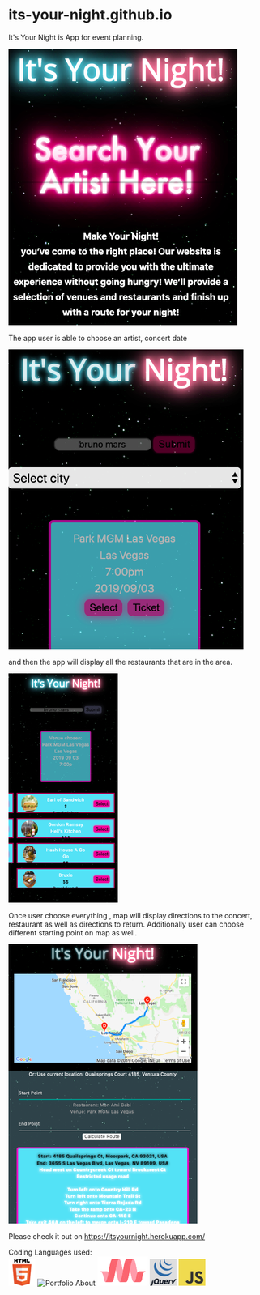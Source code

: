 # its-your-night.github.io
It's Your Night is App for event planning. 

![Portfolio About](assets/images/readmeImages/landingPage.png)

The app user is able to choose an artist, concert date

![Portfolio About](assets/images/readmeImages/findCity.png) 

and then the app will display all the restaurants that are in the area.

![Portfolio About](assets/images/readmeImages/eatList.png)

Once user choose everything , map will display directions to the concert, restaurant as well as directions to return. 
Additionally user can choose different starting point on map as well.

![Portfolio About](assets/images/readmeImages/map.png)

Please check it out on https://itsyournight.herokuapp.com/

Coding Languages used:
<br>
![Portfolio About](assets/images/readmeImages/html1.png)
![Portfolio About](assets/images/readmeImages/css2.png)
![Portfolio About](assets/images/readmeImages/materializeUI.png)
![Portfolio About](assets/images/readmeImages/jquery5.png)
![Portfolio About](assets/images/readmeImages/javascript3.png)
